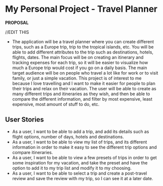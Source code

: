 # My Personal Project - Travel Planner

**PROPOSAL**

//EDIT THIS

- The application will be a travel planner where you can create different trips, such as a Europe trip, trip to the
tropical islands, etc. You will be able to add different attributes to the trip such as destinations, hotels, flights,
dates. The main focus will be on creating an itinerary and tracking expenses for each trip, so it will be easier to
visualize how much a Europe trip would cost if you go on a daily basis. The main target audience will be on people who
travel a lot like for work or to visit family, or just a simple vacation. This project is of interest to me because I
love travelling and I want to make it easier for people to plan their trips and relax on their vacation. The user will be able
to create as many different trips and itineraries as they wish, and then be able to compare the different information,
and filter by most expensive, least expensive, most amount of stuff to do, etc.

## User Stories
- As a user, I want to be able to add a trip, and add its details such as flight options, number of days, hotels and
destinations.
- As a user, I want to be able to view my list of trips, and its different information in order to make it easy to see
the different trip options and compare itineraries.
- As a user, I want to be able to view a few presets of trips in order to get some inspiration for my vacation, and
take the preset and have the option to add it to my trip list and modify it to my choosing.
- As a user, I want to be able to select a trip and create a post-travel review and save the review with my trip, so I
can see it at a later date.